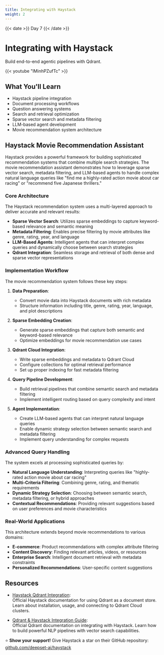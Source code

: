 ```yaml
---
title: Integrating with Haystack
weight: 2
---
```


{{< date >}} Day 7 {{< /date >}}

# Integrating with Haystack

Build end-to-end agentic pipelines with Qdrant.

{{< youtube "lMinhPZufTc" >}}

## What You'll Learn

- Haystack pipeline integration
- Document processing workflows
- Question answering systems
- Search and retrieval optimization
- Sparse vector search and metadata filtering
- LLM-based agent development
- Movie recommendation system architecture

## Haystack Movie Recommendation Assistant

Haystack provides a powerful framework for building sophisticated recommendation systems that combine multiple search strategies. The movie recommendation assistant demonstrates how to leverage sparse vector search, metadata filtering, and LLM-based agents to handle complex natural language queries like "find me a highly-rated action movie about car racing" or "recommend five Japanese thrillers."

### Core Architecture

The Haystack recommendation system uses a multi-layered approach to deliver accurate and relevant results:

- **Sparse Vector Search**: Utilizes sparse embeddings to capture keyword-based relevance and semantic meaning
- **Metadata Filtering**: Enables precise filtering by movie attributes like genre, rating, year, and language
- **LLM-Based Agents**: Intelligent agents that can interpret complex queries and dynamically choose between search strategies
- **Qdrant Integration**: Seamless storage and retrieval of both dense and sparse vector representations

### Implementation Workflow

The movie recommendation system follows these key steps:

1. **Data Preparation**: 
   - Convert movie data into Haystack documents with rich metadata
   - Structure information including title, genre, rating, year, language, and plot descriptions

2. **Sparse Embedding Creation**:
   - Generate sparse embeddings that capture both semantic and keyword-based relevance
   - Optimize embeddings for movie recommendation use cases

3. **Qdrant Cloud Integration**:
   - Write sparse embeddings and metadata to Qdrant Cloud
   - Configure collections for optimal retrieval performance
   - Set up proper indexing for fast metadata filtering

4. **Query Pipeline Development**:
   - Build retrieval pipelines that combine semantic search and metadata filtering
   - Implement intelligent routing based on query complexity and intent

5. **Agent Implementation**:
   - Create LLM-based agents that can interpret natural language queries
   - Enable dynamic strategy selection between semantic search and metadata filtering
   - Implement query understanding for complex requests

### Advanced Query Handling

The system excels at processing sophisticated queries by:

- **Natural Language Understanding**: Interpreting queries like "highly-rated action movie about car racing"
- **Multi-Criteria Filtering**: Combining genre, rating, and thematic requirements
- **Dynamic Strategy Selection**: Choosing between semantic search, metadata filtering, or hybrid approaches
- **Contextual Recommendations**: Providing relevant suggestions based on user preferences and movie characteristics

### Real-World Applications

This architecture extends beyond movie recommendations to various domains:

- **E-commerce**: Product recommendations with complex attribute filtering
- **Content Discovery**: Finding relevant articles, videos, or resources
- **Enterprise Search**: Intelligent document retrieval with metadata constraints
- **Personalized Recommendations**: User-specific content suggestions

## Resources

- [Haystack Qdrant Integration](https://haystack.deepset.ai/integrations/qdrant-document-store):  
  Official Haystack documentation for using Qdrant as a document store. Learn about installation, usage, and connecting to Qdrant Cloud clusters.

- [Qdrant & Haystack Integration Guide](https://qdrant.tech/documentation/frameworks/haystack/):  
  Official Qdrant documentation on integrating with Haystack. Learn how to build powerful NLP pipelines with vector search capabilities.

⭐ **Show your support!** Give Haystack a star on their GitHub repository: [github.com/deepset-ai/haystack](https://github.com/deepset-ai/haystack)

